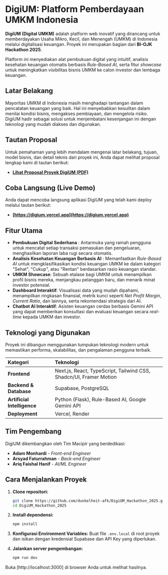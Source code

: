 # DigiUM: Platform Pemberdayaan UMKM Indonesia

**DigiUM (Digital UMKM)** adalah platform web inovatif yang dirancang untuk memberdayakan Usaha Mikro, Kecil, dan Menengah (UMKM) di Indonesia melalui digitalisasi keuangan. Proyek ini merupakan bagian dari **BI-OJK Hackathon 2025**.

Platform ini menyediakan alat pembukuan digital yang intuitif, analisis kesehatan keuangan otomatis berbasis *Rule-Based AI*, serta fitur *showcase* untuk meningkatkan visibilitas bisnis UMKM ke calon investor dan lembaga keuangan.

## Latar Belakang

Mayoritas UMKM di Indonesia masih menghadapi tantangan dalam pencatatan keuangan yang baik. Hal ini menyebabkan kesulitan dalam menilai kondisi bisnis, mengakses pembiayaan, dan mengelola risiko. DigiUM hadir sebagai solusi untuk menjembatani kesenjangan ini dengan teknologi yang mudah diakses dan digunakan.

## Tautan Proposal

Untuk pemahaman yang lebih mendalam mengenai latar belakang, tujuan, model bisnis, dan detail teknis dari proyek ini, Anda dapat melihat proposal lengkap kami di tautan berikut:

  - **[Lihat Proposal Proyek DigiUM (PDF)](https://drive.google.com/file/d/1qd_uTuGsfsIYEqq0RLoXpmcivyuc_wXe/view?usp=sharing)**

## Coba Langsung (Live Demo)

Anda dapat mencoba langsung aplikasi DigiUM yang telah kami deploy melalui tautan berikut:

  - **[https://digium.vercel.app](https://digium.vercel.app)**
  
## Fitur Utama

  - **Pembukuan Digital Sederhana** : Antarmuka yang ramah pengguna untuk mencatat setiap transaksi pemasukan dan pengeluaran, menghasilkan laporan laba rugi secara otomatis.
  - **Analisis Kesehatan Keuangan Berbasis AI** : Memanfaatkan *Rule-Based AI* untuk mengklasifikasikan kondisi keuangan UMKM ke dalam kategori "Sehat", "Cukup", atau "Rentan" berdasarkan rasio keuangan standar.
  - **UMKM Showcase**: Sebuah etalase bagi UMKM untuk menampilkan profil bisnis mereka, menjangkau pelanggan baru, dan menarik minat investor potensial.
  - **Dashboard Interaktif**: Visualisasi data yang mudah dipahami, menampilkan ringkasan finansial, metrik kunci seperti *Net Profit Margin*, *Current Ratio*, dan lainnya, serta rekomendasi strategis dari AI.
  - **Chatbot AI Interaktif**: Asisten keuangan cerdas berbasis Gemini API yang dapat memberikan konsultasi dan evaluasi keuangan secara *real-time* kepada UMKM dan investor.

## Teknologi yang Digunakan

Proyek ini dibangun menggunakan tumpukan teknologi modern untuk memastikan performa, skalabilitas, dan pengalaman pengguna terbaik.

| Kategori | Teknologi |
| :--- | :--- |
| **Frontend** | Next.js, React, TypeScript, Tailwind CSS, Shadcn/UI, Framer Motion |
| **Backend & Database** | Supabase, PostgreSQL |
| **Artificial Intelligence**| Python (Flask), Rule-Based AI, Google Gemini API |
| **Deployment**| Vercel, Render |

## Tim Pengembang

DigiUM dikembangkan oleh Tim Macipir yang berdedikasi:

  - **Adam Monhardi** - *Front-end Engineer* 
  - **Arsyad Faturrahman** - *Back-end Engineer* 
  - **Ariq Faishal Hanif** - *AI/ML Engineer* 

## Cara Menjalankan Proyek

1.  **Clone repositori:**

    ```bash
    git clone https://github.com/dunkelheit-afk/DigiUM_Hackathon_2025.git
    cd DigiUM_Hackathon_2025
    ```

2.  **Install dependensi:**

    ```bash
    npm install
    ```

3.  **Konfigurasi Environment Variables:**
    Buat file `.env.local` di root proyek dan isikan dengan kredensial Supabase dan API Key yang diperlukan.

4.  **Jalankan server pengembangan:**

    ```bash
    npm run dev
    ```

Buka [http://localhost:3000] di browser Anda untuk melihat hasilnya.

